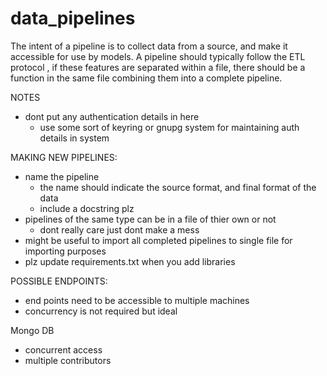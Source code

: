 # data_pipelines

The intent of a pipeline is to collect data from a source, and make it accessible for use by
models. A pipeline should typically follow the ETL protocol , if these features are separated
within a file, there should be a function in the same file combining them into a complete
pipeline.

NOTES
- dont put any authentication details in here 
  - use some sort of keyring or gnupg system for maintaining auth details in system

MAKING NEW PIPELINES:
- name the pipeline
  - the name should indicate the source format, and final format of the data
  - include a docstring plz
- pipelines of the same type can be in a file of thier own or not 
  - dont really care just dont make a mess
- might be useful to import all completed pipelines to single file for importing purposes
- plz update requirements.txt when you add libraries

POSSIBLE ENDPOINTS:
- end points need to be accessible to multiple machines
- concurrency is not required but ideal

Mongo DB
- concurrent access
- multiple contributors
